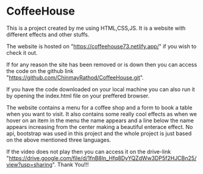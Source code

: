 # CoffeeHouse
This is a project created by me using HTML,CSS,JS. It is a website with different effects and other stuffs.

The website is hosted on "https://coffeehouse73.netlify.app/" if you wish to check it out.

If for any reason the site has been removed or is down then you can access the code on the github link "https://github.com/ChinmayRathod/CoffeeHouse.git".

If you have the code downloaded on your local machine you can also run it by opening the index.html file on your preffered browser.

The website contains a menu for a coffee shop and a form to book a table when you want to visit. It also contains some really cool effects as when we hover on an item in the menu the name appears and a line below the name appears increasing from the center making a beautiful enterace effect. No api, bootstrap was used in this project and the whole project is just based on the above mentioned three languages.

If the video does not play then you can access it on the drive-link "https://drive.google.com/file/d/1fnB8ln_Hfq8DyYQZdWw3DP5f2HJCBn25/view?usp=sharing".
Thank You!!!